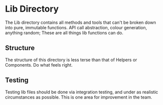 # Lib Directory

The Lib directory contains all methods and tools that can't be broken down into pure, immutable functions. API call abstraction, colour generation, anything random; These are all things lib functions can do.


## Structure

The structure of this directory is less terse than that of Helpers or Components. Do what feels right.

## Testing

Testing lib files should be done via integration testing, and under as realistic circumstances as possible. This is one area for improvement in the team.
